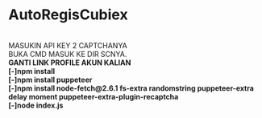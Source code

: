 # AutoRegisCubiex
<BR>
  MASUKIN API KEY 2 CAPTCHANYA<BR>
  BUKA CMD MASUK KE DIR SCNYA.<BR><b>
  GANTI LINK PROFILE AKUN KALIAN <BR>
  [-]npm install <br>
  [-]npm install puppeteer<br>
  [-]npm install node-fetch@2.6.1 fs-extra randomstring puppeteer-extra delay moment puppeteer-extra-plugin-recaptcha<br>
  [-]node index.js
